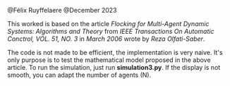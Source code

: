 @Félix Ruyffelaere
@December 2023

This worked is based on the article _Flocking for Multi-Agent Dynamic Systems:
Algorithms and Theory_ from _IEEE Transactions On Automatic Conctrol, VOL. 51, NO. 3_ in _March 2006_ wrote by _Reza Olfati-Saber_.


The code is not made to be efficient, the implementation is very naive. It's only purpose is to test the mathematical model proposed in the above article.
To run the simulation, just run __simulation3.py__. If the display is not smooth, you can adapt the number of agents (N). 
